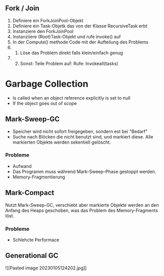 
## Fork / Join
1. Definiere ein ForkJoinPool-Objekt
2. Definiere ein Task-Objetk das von der Klasse RecursiveTask erbt
3. Instanziere den ForkJoinPool
4. Instanziiere (Root)Task-Objekt und rufe invoke() auf
5. In der Compute() methode Code mit der Aufteilung des Problems
5. 1. Löse das Problem direkt falls klein/einfach genug
5. 2. Sonst: Teile Problem auf: Rufe: Invokeall(tasks)


# Garbage Collection
- Is called when an object reference explicitly is set to null
- If the object goes out of scope


## Mark-Sweep-GC
- Speicher wird nicht sofort freigegeben, sondern est bei "Bedarf"
- Suche nach Blöcken die nicht benutzt sind, und markiert diese. Alle markierten Objekte werden sekentiell gelöscht.

### Probleme
- Aufwand
- Das Programm muss während Mark-Sweep-Phase gestoppt werden.
- Memory-Fragmentierung


## Mark-Compact
Nutzt Mark-Sweep-GC, verschiebt aber markierte Objekte werden an den Anfang des Heaps geschoben, was das Problem des Memory-Fragments löst.

### Probleme
- Schlehcte Performace

## Generational GC

![[Pasted image 20230105124202.jpg]]
